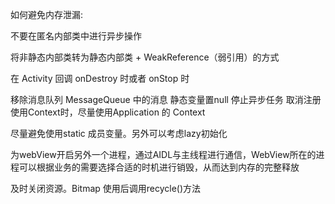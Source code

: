 如何避免内存泄漏:

不要在匿名内部类中进行异步操作

将非静态内部类转为静态内部类 + WeakReference（弱引用）的方式

在 Activity 回调 onDestroy 时或者 onStop 时

移除消息队列 MessageQueue 中的消息
静态变量置null
停止异步任务
取消注册
使用Context时，尽量使用Application 的 Context

尽量避免使用static 成员变量。另外可以考虑lazy初始化

为webView开启另外一个进程，通过AIDL与主线程进行通信，WebView所在的进程可以根据业务的需要选择合适的时机进行销毁，从而达到内存的完整释放

及时关闭资源。Bitmap 使用后调用recycle()方法

